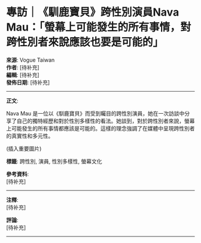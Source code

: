 # 專訪｜《馴鹿寶貝》跨性別演員Nava Mau：「螢幕上可能發生的所有事情，對跨性別者來說應該也要是可能的」

**來源**: Vogue Taiwan  
**作者**: [待补充]  
**編輯**: [待补充]  
**發佈日期**: [待补充]  

---

**正文**:

Nava Mau 是一位以《馴鹿寶貝》而受到矚目的跨性別演員，她在一次訪談中分享了自己的獨特經歷和對於性別多樣性的看法。她談到，對於跨性別者來說，螢幕上可能發生的所有事情都應該是可能的。這樣的理念強調了在媒體中呈現跨性別者的真實性和多元性。

(插入重要圖片)

**標籤**: 跨性別, 演員, 性別多樣性, 螢幕文化

**參考資料**:  
[待补充]  

---

**注釋**:  
[待补充]  

**評論**:  
[待补充]  

---
